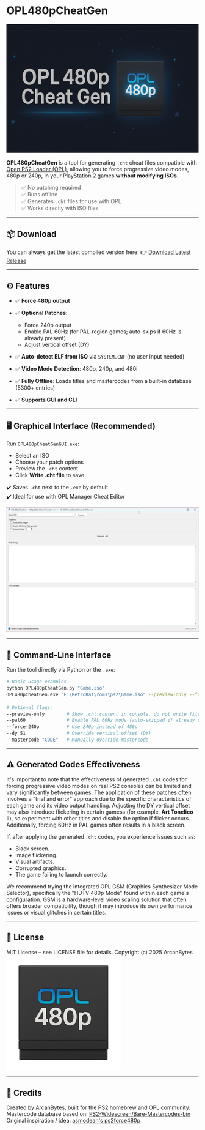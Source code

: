 # OPL480pCheatGen

![Banner](img/OPL480pCheatGen_banner.png)


**OPL480pCheatGen** is a tool for generating `.cht` cheat files compatible with [Open PS2 Loader (OPL)](https://github.com/ifcaro/Open-PS2-Loader), allowing you to force progressive video modes, 480p or 240p, in your PlayStation 2 games **without modifying ISOs**.

> ✅ No patching required  
> ✅ Runs offline  
> ✅ Generates `.cht` files for use with OPL  
> ✅ Works directly with ISO files

---

## 📦 Download

You can always get the latest compiled version here:
👉 [Download Latest Release](https://github.com/arcanbytes/OPL480pCheatGen/releases/latest)

---

## ⚙️ Features

- ✅ **Force 480p output**
- ✅ **Optional Patches**:
  - Force 240p output
  - Enable PAL 60Hz (for PAL-region games; auto-skips if 60Hz is already present)
  - Adjust vertical offset (DY)
   
- ✅ **Auto-detect ELF from ISO** via `SYSTEM.CNF` (no user input needed)
- ✅ **Video Mode Detection**: 480p, 240p, and 480i
- ✅ **Fully Offline**: Loads titles and mastercodes from a built-in database (5300+ entries)
- ✅ **Supports GUI and CLI**

---

## 🖥️ Graphical Interface (Recommended)

Run `OPL480pCheatGenGUI.exe`:

- Select an ISO 
- Choose your patch options
- Preview the `.cht` content
- Click **Write .cht file** to save

✔️ Saves `.cht` next to the `.exe` by default  
✔️ Ideal for use with OPL Manager Cheat Editor 

<img src="img/OPL480pCheatGen_screenshot_01.jpg" width="850">

---

## 🧪 Command-Line Interface

Run the tool directly via Python or the `.exe`:

```bash
# Basic usage examples
python OPL480pCheatGen.py "Game.iso"
OPL480pCheatGen.exe "F:\RetroBat\roms\ps2\Game.iso" --preview-only --force-240p

# Optional flags:
--preview-only        # Show .cht content in console, do not write file
--pal60               # Enable PAL 60Hz mode (auto-skipped if already supported)
--force-240p          # Use 240p instead of 480p
--dy 51               # Override vertical offset (DY)
--mastercode "CODE"   # Manually override mastercode
```

---

## ⚠️ Generated Codes Effectiveness

It's important to note that the effectiveness of generated `.cht` codes for forcing progressive video modes on real PS2 consoles can be limited and vary significantly between games. The application of these patches often involves a "trial and error" approach due to the specific characteristics of each game and its video output handling. Adjusting the DY vertical offset may also introduce flickering in certain gamess (for example, **Art Tonelico II**), so experiment with other titles and disable the option if flicker occurs. Additionally, forcing 60Hz in PAL games often results in a black screen.

If, after applying the generated `.cht` codes, you experience issues such as:
- Black screen.
- Image flickering.
- Visual artifacts.
- Corrupted graphics.
- The game failing to launch correctly.

We recommend trying the integrated OPL GSM (Graphics Synthesizer Mode Selector), specifically the "HDTV 480p Mode" found within each game's configuration. GSM is a hardware-level video scaling solution that often offers broader compatibility, though it may introduce its own performance issues or visual glitches in certain titles.

---

## 📝 License

MIT License – see LICENSE file for details.
Copyright (c) 2025 ArcanBytes<br>
<img src="img/OPL480pCheatGen.png" width="300">

---

## 🙏 Credits

Created by ArcanBytes, built for the PS2 homebrew and OPL community.<br> 
Mastercode database based on: [PS2-Widescreen/Bare-Mastercodes-bin](https://github.com/PS2-Widescreen/Bare-Mastercodes-bin)<br>
Original inspiration / idea: [asmodean's ps2force480p](http://asmodean.reverse.net/pages/ps2force480p.html)
